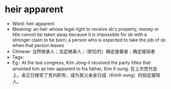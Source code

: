 # heir apparent

- Word: heir apparent
- Meaning: an heir whose legal right to receive sb's property, money or title cannot be taken away because it is impossible for sb with a stronger claim to be born; a person who is expected to take the job of sb when that person leaves
- Chinese: 当然继承人；法定继承人；（职位的）确定接替者；确定接班者
- Tags: 
- Eg.:
At the last congress, Kim Jong-il received the party titles that anointed him as heir apparent to his father, Kim Il-sung. 在上次党代会上，金正日接受了党内职务，成为其父亲金日成（KimIl-sung）的指定接班人。
